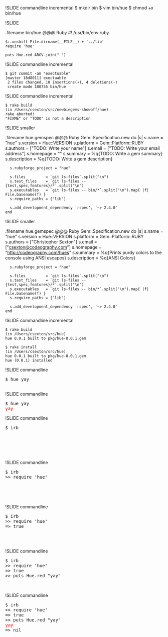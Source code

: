 !SLIDE commandline incremental
    $ mkdir bin
    $ vim bin/hue
    $ chmod +x bin/hue

!SLIDE

.filename bin/hue
    @@@ Ruby
    #! /usr/bin/env ruby

    $:.unshift File.dirname(__FILE__) + '../lib'
    require 'hue'

    puts Hue.red ARGV.join(" ")

!SLIDE commandline incremental

    $ git commit -am "exectuable"
    [master 18d8011] exectuable
     2 files changed, 10 insertions(+), 4 deletions(-)
     create mode 100755 bin/hue


!SLIDE commandline incremental

    $ rake build
    (in /Users/csexton/src/newbiegems-showoff/hue)
    rake aborted!
    "FIXME" or "TODO" is not a description

!SLIDE smaller

.filename hue.gemspec
    @@@ Ruby
    Gem::Specification.new do |s|
      s.name        = "hue"
      s.version     = Hue::VERSION
      s.platform    = Gem::Platform::RUBY
      s.authors     = ["TODO: Write your name"]
      s.email       = ["TODO: Write your email address"]
      s.homepage    = ""
      s.summary     = %q{TODO: Write a gem summary}
      s.description = %q{TODO: Write a gem description}

      s.rubyforge_project = "hue"

      s.files         = `git ls-files`.split("\n")
      s.test_files    = `git ls-files -- {test,spec,features}/*`.split("\n")
      s.executables   = `git ls-files -- bin/*`.split("\n").map{ |f| File.basename(f) }
      s.require_paths = ["lib"]

      s.add_development_dependency 'rspec', '~> 2.4.0'
    end


!SLIDE smaller

.filename hue.gemspec
    @@@ Ruby
    Gem::Specification.new do |s|
      s.name        = "hue"
      s.version     = Hue::VERSION
      s.platform    = Gem::Platform::RUBY
      s.authors     = ["Christopher Sexton"]
      s.email       = ["csexton@codeography.com"]
      s.homepage    = "http://codeography.com/hues"
      s.summary     = %q{Prints purdy colors to the console using ANSI escapes}
      s.description = %q{ANSI Colors}

      s.rubyforge_project = "hue"

      s.files         = `git ls-files`.split("\n")
      s.test_files    = `git ls-files -- {test,spec,features}/*`.split("\n")
      s.executables   = `git ls-files -- bin/*`.split("\n").map{ |f| File.basename(f) }
      s.require_paths = ["lib"]

      s.add_development_dependency 'rspec', '~> 2.4.0'
    end

!SLIDE commandline incremental

    $ rake build
    (in /Users/csexton/src/hue)
    hue 0.0.1 built to pkg/hue-0.0.1.gem

    $ rake install
    (in /Users/csexton/src/hue)
    hue 0.0.1 built to pkg/hue-0.0.1.gem
    hue (0.0.1) installed

!SLIDE commandline

<pre>
$ hue yay
&nbsp;
</pre>

!SLIDE commandline
<pre>
$ hue yay
<span style="color:red">yay</span>
</pre>

!SLIDE commandline

<pre>
$ irb
&nbsp;
&nbsp;
&nbsp;
&nbsp;
&nbsp;
</pre>

!SLIDE commandline

<pre>
$ irb
>> require 'hue'
&nbsp;
&nbsp;
&nbsp;
&nbsp;
</pre>

!SLIDE commandline

<pre>
$ irb
>> require 'hue'
=> true
&nbsp;
&nbsp;
&nbsp;
</pre>

!SLIDE commandline

<pre>
$ irb
>> require 'hue'
=> true
>> puts Hue.red "yay"
&nbsp;
&nbsp;
</pre>
!SLIDE commandline

<pre>
$ irb
>> require 'hue'
=> true
>> puts Hue.red "yay"
<span style="color:red">yay</span>
=> nil
</pre>

